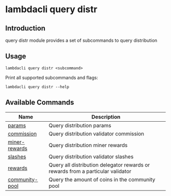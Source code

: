 # lambdacli query distr

## Introduction

query distr module provides a set of subcommands to query distribution

## Usage

```
lambdacli query distr <subcommand>
```

Print all supported subcommands and flags:
```
lambdacli query distr --help
```

## Available Commands

| Name                            | Description                                                   |
| --------------------------------| --------------------------------------------------------------|
| [params](params.md)     | Query distribution params |
| [commission](commission.md)   | Query distribution validator commission                 |
| [miner-rewards](miner-rewards.md)     | Query distribution miner rewards |
| [slashes](slashes.md)   | Query distribution validator slashes                 |
| [rewards](rewards.md)   |   Query all distribution delegator rewards or rewards from a particular validator                |
| [community-pool](community-pool.md)   |  Query the amount of coins in the community pool                                         |

